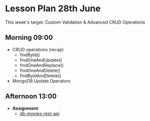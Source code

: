 # Lesson Plan 28th June

This week's target: Custom Validation & Advanced CRUD Operations

## Morning 09:00

+ CRUD operations (recap)
    - findById()
    - findOneAndUpdate()
    - findOneAndReplace()
    - findOneAndDelete()
    - findByIdAndDelete()
+ MongoDB Update Operators

## Afternoon 13:00

+ **Assignment**:
  - [db-movies-rest-api](https://github.com/FrancoSpeziali/db-movies-rest-api)
